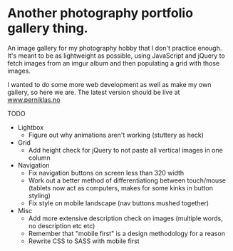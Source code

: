 # Another photography portfolio gallery thing.

An image gallery for my photography hobby that I don't practice enough. It's meant to be as lightweight as possible, using JavaScript and jQuery to fetch images from an imgur album and then populating a grid with those images.


I wanted to do some more web development as well as make my own gallery, so here we are. The latest version should be live at www.perniklas.no

TODO
* Lightbox
  * Figure out why animations aren't working (stuttery as heck)
* Grid
  * Add height check for jQuery to not paste all vertical images in one column
* Navigation
  * Fix navigation buttons on screen less than 320 width
  * Work out a better method of differentiationg between touch/mouse (tablets now act as computers, makes for some kinks in button styling)
  * Fix style on mobile landscape (nav buttons mushed together)
* Misc
  * Add more extensive description check on images (multiple words, no description etc etc)
  * Remember that "mobile first" is a design methodology for a reason
   * Rewrite CSS to SASS with mobile first

